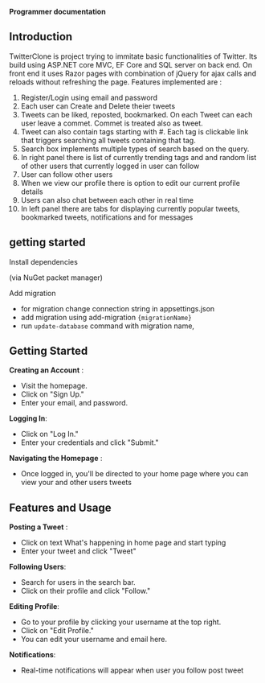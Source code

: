 **Programmer documentation**

## Introduction

TwitterClone is project trying to immitate basic functionalities of Twitter. Its build using ASP.NET core MVC, EF Core and SQL server on back end. On front end it uses Razor pages with combination of jQuery for ajax calls and reloads without refreshing the page.
Features implemented are :
 
1. Register/Login using email and password
2. Each user can Create and Delete theier tweets
3. Tweets can be liked, reposted, bookmarked. On each Tweet can each user leave a commet. Commet is treated also as tweet.
4. Tweet can also contain tags starting with #. Each tag is clickable link that triggers searching all tweets containing that tag.
5. Search box implements multiple types of search based on the query.
6. In right panel there is list of currently trending tags and and random list of other users that currently logged in user can follow
7. User can follow other users
8. When we view our profile there is option to edit our current profile details
9. Users can also chat between each other in real time
10. In left panel there are tabs for displaying currently popular tweets, bookmarked tweets, notifications and for messages

## getting started

Install dependencies

(via NuGet packet manager)

Add migration

- for migration change connection string in appsettings.json
- add migration using add-migration `{migrationName}`
- run `update-database` command with migration name,

## Getting Started
**Creating an Account** :

- Visit the homepage.
- Click on "Sign Up."
- Enter your email, and password.

**Logging In**:

- Click on "Log In."
- Enter your credentials and click "Submit."

**Navigating the Homepage** :

- Once logged in, you'll be directed to your home page where you can view your and other users tweets


## Features and Usage
**Posting a Tweet** :

- Click on text What's happening in home page and start typing
- Enter your tweet and click "Tweet"

**Following Users**:

- Search for users in the search bar.
- Click on their profile and click "Follow."

**Editing Profile**:

- Go to your profile by clicking your username at the top right.
- Click on "Edit Profile."
- You can edit your username and email here.

**Notifications**:

- Real-time notifications will appear when user you follow post tweet
